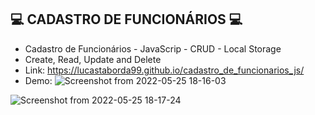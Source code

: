 :computer: CADASTRO DE FUNCIONÁRIOS :computer:
-
- Cadastro de Funcionários - JavaScrip - CRUD - Local Storage 
- Create, Read, Update and Delete
- Link: https://lucastaborda99.github.io/cadastro_de_funcionarios_js/
- Demo:
![Screenshot from 2022-05-25 18-16-03](https://user-images.githubusercontent.com/90734834/170368663-031533ef-d104-4c35-a9cd-e4edd39a07c9.png)

![Screenshot from 2022-05-25 18-17-24](https://user-images.githubusercontent.com/90734834/170368864-0329615d-3b7b-467d-b6b2-93ec774f8c17.png)


